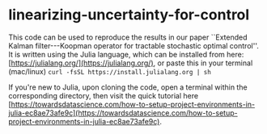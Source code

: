 # linearizing-uncertainty-for-control
This code can be used to reproduce the results in our paper ``Extended Kalman filter---Koopman operator for tractable stochastic optimal control''. It is written using the Julia language, which can be installed from here: [https://julialang.org/](https://julialang.org/), or paste this in your terminal (mac/linux) ```curl -fsSL https://install.julialang.org | sh```

If you're new to Julia, upon cloning the code, open a terminal within the corresponding directory, then visit the quick tutorial here [https://towardsdatascience.com/how-to-setup-project-environments-in-julia-ec8ae73afe9c](https://towardsdatascience.com/how-to-setup-project-environments-in-julia-ec8ae73afe9c).
